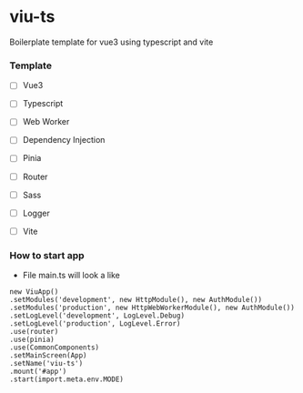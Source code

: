 # viu-ts
Boilerplate template for vue3 using typescript and vite 

### Template

+ [ ] Vue3
+ [ ] Typescript
+ [ ] Web Worker
+ [ ] Dependency Injection
+ [ ] Pinia
+ [ ] Router
+ [ ] Sass
+ [ ] Logger
+ [ ] Vite


### How to start app

+ File main.ts will look a like

```
new ViuApp()
.setModules('development', new HttpModule(), new AuthModule())
.setModules('production', new HttpWebWorkerModule(), new AuthModule())
.setLogLevel('development', LogLevel.Debug)
.setLogLevel('production', LogLevel.Error)
.use(router)
.use(pinia)
.use(CommonComponents)
.setMainScreen(App)
.setName('viu-ts')
.mount('#app')
.start(import.meta.env.MODE)
```
